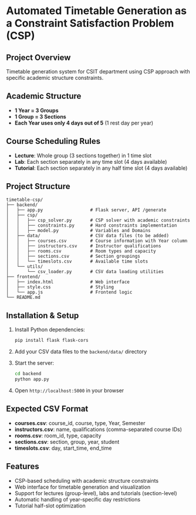 # Automated Timetable Generation as a Constraint Satisfaction Problem (CSP)

## Project Overview
Timetable generation system for CSIT department using CSP approach with specific academic structure constraints.

## Academic Structure
- **1 Year = 3 Groups**
- **1 Group = 3 Sections**
- **Each Year uses only 4 days out of 5** (1 rest day per year)

## Course Scheduling Rules
- **Lecture**: Whole group (3 sections together) in 1 time slot
- **Lab**: Each section separately in any time slot (4 days available)
- **Tutorial**: Each section separately in any half time slot (4 days available)

## Project Structure
```
timetable-csp/
├── backend/
│   ├── app.py                  # Flask server, API /generate
│   ├── csp/
│   │   ├── csp_solver.py       # CSP solver with academic constraints
│   │   ├── constraints.py      # Hard constraints implementation
│   │   ├── model.py            # Variables and Domains
│   ├── data/                   # CSV data files (to be added)
│   │   ├── courses.csv         # Course information with Year column
│   │   ├── instructors.csv     # Instructor qualifications
│   │   ├── rooms.csv           # Room types and capacity
│   │   ├── sections.csv        # Section groupings
│   │   └── timeslots.csv       # Available time slots
│   └── utils/
│       └── csv_loader.py       # CSV data loading utilities
├── frontend/
│   ├── index.html              # Web interface
│   ├── style.css               # Styling
│   └── app.js                  # Frontend logic
└── README.md
```

## Installation & Setup
1. Install Python dependencies:
   ```bash
   pip install flask flask-cors
   ```

2. Add your CSV data files to the `backend/data/` directory

3. Start the server:
   ```bash
   cd backend
   python app.py
   ```

4. Open `http://localhost:5000` in your browser

## Expected CSV Format
- **courses.csv**: course_id, course, type, Year, Semester
- **instructors.csv**: name, qualifications (comma-separated course IDs)
- **rooms.csv**: room_id, type, capacity
- **sections.csv**: section, group, year, student
- **timeslots.csv**: day, start_time, end_time

## Features
- CSP-based scheduling with academic structure constraints
- Web interface for timetable generation and visualization
- Support for lectures (group-level), labs and tutorials (section-level)
- Automatic handling of year-specific day restrictions
- Tutorial half-slot optimization